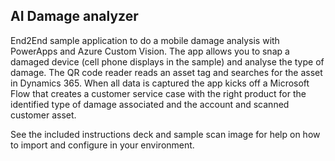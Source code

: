 ## AI Damage analyzer

End2End sample application to do a mobile damage analysis with PowerApps and Azure Custom Vision. The app allows you to snap a damaged device (cell phone displays in the sample) and analyse the type of damage. The QR code reader reads an asset tag and searches for the asset in Dynamics 365. When all data is captured the app kicks off a Microsoft Flow that creates a customer service case with the right product for the identified type of damage associated and the account and scanned customer asset.

See the included instructions deck and sample scan image for help on how to import and configure in your environment.
